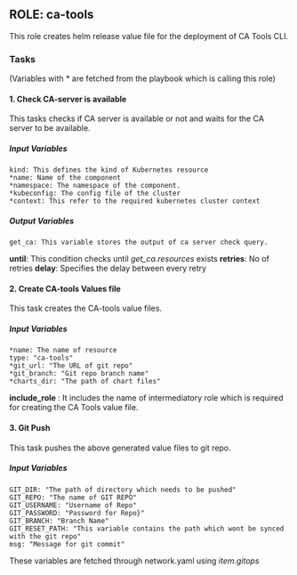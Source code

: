 ## ROLE: ca-tools
This role creates helm release value file for the deployment of CA Tools CLI.

### Tasks
(Variables with * are fetched from the playbook which is calling this role)
#### 1. Check CA-server is available
This tasks checks if CA server is available or not and waits for the CA server to be available.
##### Input Variables


    kind: This defines the kind of Kubernetes resource
    *name: Name of the component 
    *namespace: The namespace of the component.
    *kubeconfig: The config file of the cluster
    *context: This refer to the required kubernetes cluster context
##### Output Variables
    get_ca: This variable stores the output of ca server check query.
    
  **until**: This condition checks until *get_ca.resources* exists
  **retries**: No of retries
  **delay**: Specifies the delay between every retry

#### 2. Create CA-tools Values file
This task creates the CA-tools value files.
##### Input Variables
    *name: The name of resource
    type: "ca-tools"
    *git_url: "The URL of git repo"
    *git_branch: "Git repo branch name"
    *charts_dir: "The path of chart files"
    
**include_role** : It includes the name of intermediatory role which is required for creating the CA Tools value file.

#### 3. Git Push
This task pushes the above generated value files to git repo.
##### Input Variables
    GIT_DIR: "The path of directory which needs to be pushed"
    GIT_REPO: "The name of GIT REPO"
    GIT_USERNAME: "Username of Repo"
    GIT_PASSWORD: "Password for Repo}"
    GIT_BRANCH: "Branch Name"
    GIT_RESET_PATH: "This variable contains the path which wont be synced with the git repo"
    msg: "Message for git commit"
These variables are fetched through network.yaml using *item.gitops*
